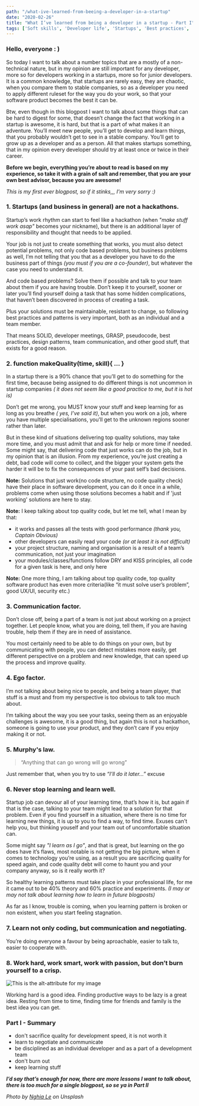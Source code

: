 ```yaml
---
path: "/what-ive-learned-from-beeing-a-developer-in-a-startup"
date: "2020-02-26"
title: "What I’ve learned from being a developer in a startup - Part I"
tags: ['Soft skills', 'Developer life', 'Startups', 'Best practices', 'Code quality']
---
```


### Hello, everyone : )

So today I want to talk about a number topics that are a mostly of a non-technical nature, but in my opinion are still important for any developer, more so for developers working in a startups, more so for junior developers. It is a common knowledge, that startups are rarely easy, they are chaotic, when you compare them to stable companies, so as a developer you need to apply different ruleset for the way you do your work, so that your software product becomes the best it can be.  

Btw, even though in this blogpost I want to talk about some things that can be hard to digest for some, that doesn’t change the fact that working in a startup is awesome, it is hard, but that is a part of what makes it an adventure. You’ll meet new people, you’ll get to develop and learn things, that you probably wouldn’t get to see in a stable company. You’ll get to grow up as a developer and as a person. All that makes startups something, that in my opinion every developer should try at least once or twice in their career.

__Before we begin, everything you’re about to read is based on my experience, so take it with a grain of salt and remember, that you are your own best advisor, because you are awesome!__

_This is my first ever blogpost, so if it stinks,,, I'm very sorry :)_

### 1. Startups (and business in general) are not a hackathons.
Startup’s work rhythm can start to feel like a hackathon (when _"make stuff work asap"_ becomes your nickname), but there is an additional layer of responsibility and thought that needs to be applied.

Your job is not just to create something that works, you must also detect potential problems, not only code based problems, but business problems as well, I’m not telling that you that as a developer you have to do the business part of things _(you must if you are a co-founder)_, but whatever the case you need to understand it.

And code based problems? Solve them if possible and talk to your team about them if you are having trouble. Don’t keep it to yourself, sooner or later you’ll find yourself doing a task that has some hidden complications, that haven’t been discovered in process of creating a task.
 
Plus your solutions must be maintainable, resistant to change, so following best practices and patterns is very important, both as an individual and a team member.

That means SOLID, developer meetings, GRASP, pseudocode, best practices, design patterns, team communication, and other good stuff, that exists for a good reason.

### 2. function makeQuality(time, skill){ ... }
In a startup there is a 90% chance that you’ll get to do something for the first time, because being assigned to do different things is not uncommon in startup companies _( it does not seem like a good practice to me, but it is hot is)_

Don’t get me wrong, you MUST know your stuff and keep learning for as long as you breathe _( yes, I’ve said it)_, but when you work on a job, where you have multiple specialisations, you’ll get to the unknown regions sooner rather than later.

But in these kind of situations delivering top quality solutions, may take more time, and you must admit that and ask for help or more time if needed. Some might say, that delivering code that just works can do the job, but in my opinion that is an illusion. From my experience, you’re just creating a debt, bad code will come to collect, and the bigger your system gets the harder it will be to fix the consequences of your past self’s bad decisions.

__Note:__ Solutions that just work(no code structure, no code quality check) have their place in software development, you can do it once in a while, problems come when using those solutions becomes a habit and 
if 'just working' solutions are here to stay.

__Note:__ I keep talking about top quality code, but let me tell, what I mean by that:
* it works and passes all the tests with good performance _(thank you, Captain Obvious)_
* other developers can easily read your code _(or at least it is not difficult)_
* your project structure, naming and organisation is a result of a team’s communication, not just your imagination
* your modules/classes/functions follow DRY and KISS principles, all code for a given task is here, and only here

__Note:__ One more thing, I am talking about top quality code, top quality software product has even more criteria(like “it must solve user’s problem”, good UX/UI, security etc.)

### 3. Communication factor.
Don’t close off, being a part of a team is not just about working on a project together. Let people know, what you are doing, tell them, if you are having trouble, help them if they are in need of assistance. 

You most certainly need to be able to do things on your own, but by communicating with people, you can detect mistakes more easily, get different perspective on a problem and new knowledge, that can speed up the process and improve quality.

### 4. Ego factor.
I’m not talking about being nice to people, and being a team player, that stuff is a must and from my perspective is too obvious to talk too much about.

I’m talking about the way you see your tasks, seeing them as an enjoyable challenges is awesome, it is a good thing, but again this is not a hackathon, someone is going to use your product, and they don’t care if you enjoy making it or not.

### 5. Murphy's law.
> “Anything that can go wrong will go wrong”

Just remember that, when you try to use _“I’ll do it later…”_ excuse

### 6. Never stop learning and learn well.
Startup job can devour all of your learning time, that’s how it is, but again if that is the case, talking to your team might lead to a solution for that problem. Even if you find yourself in a situation, where there is no time for learning new things, it is up to you to find a way, to find time. Exuses can't help you, but thinking youself and your team out of uncomfortable situation can.

Some might say _"I learn as I go"_, and that is great, but learning on the go does have it’s flaws, most notable is not getting the big picture, when it comes to technology you’re using, as a result you are sacrificing quality for speed again, and code quality debt will come to haunt you and your company anyway, so is it really worth it?

So healthy learning patterns must take place in your professional life, for me it came out to be 40% theory and 60% practice and experiments.
_(I may or may not talk about learning how to learn in future blogposts)_

As far as I know, trouble is coming, when you learning pattern is broken or non existent, when you start feeling stagnation.

### 7. Learn not only coding, but communication and negotiating.
You’re doing everyone a favour by being aproachable, easier to talk to, easier to cooperate with.


### 8. Work hard, work smart, work with passion, but don’t burn yourself to a crisp.

![This is the alt-attribute for my image](/img/blogposts/freedom.jpg "Live, work,create")

Working hard is a good idea.
Finding productive ways to be lazy is a great idea.
Resting from time to time, finding time for friends and family is the best idea you can get.

### Part I - Summary
* don't sacrifice quality for development speed, it is not worth it
* learn to negotiate and communicate
* be disciplined as an individual developer and as a part of a development team
* don't burn out
* keep learning stuff

__*I’d say that’s enough for now, there are more lessons I want to talk about, there is too much for a single blogpost, so se ya in Part II*__

_Photo by [Nghia Le](https://unsplash.com/@lephunghia) on Unsplash_
 
